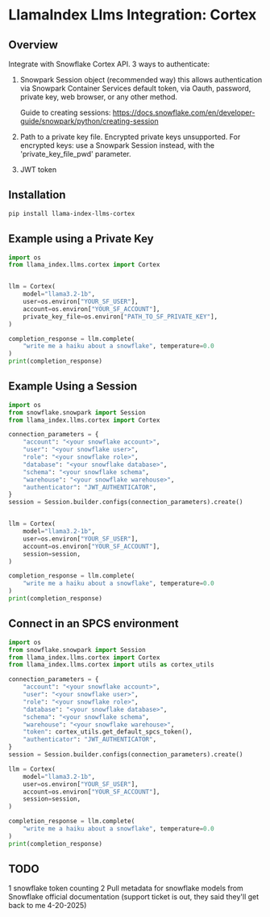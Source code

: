 # LlamaIndex Llms Integration: Cortex

## Overview

Integrate with Snowflake Cortex API.
3 ways to authenticate:

1. Snowpark Session object (recommended way)
   this allows authentication via Snowpark Container Services default token, via Oauth,
   password, private key, web browser, or any other method.

   Guide to creating sessions: https://docs.snowflake.com/en/developer-guide/snowpark/python/creating-session

2. Path to a private key file. Encrypted private keys unsupported. For encrypted keys: use a Snowpark Session instead, with the 'private_key_file_pwd' parameter.

3. JWT token

## Installation

```bash
pip install llama-index-llms-cortex
```

## Example using a Private Key

```python
import os
from llama_index.llms.cortex import Cortex


llm = Cortex(
    model="llama3.2-1b",
    user=os.environ["YOUR_SF_USER"],
    account=os.environ["YOUR_SF_ACCOUNT"],
    private_key_file=os.environ["PATH_TO_SF_PRIVATE_KEY"],
)

completion_response = llm.complete(
    "write me a haiku about a snowflake", temperature=0.0
)
print(completion_response)
```

## Example Using a Session

```python
import os
from snowflake.snowpark import Session
from llama_index.llms.cortex import Cortex

connection_parameters = {
    "account": "<your snowflake account>",
    "user": "<your snowflake user>",
    "role": "<your snowflake role>",
    "database": "<your snowflake database>",
    "schema": "<your snowflake schema",
    "warehouse": "<your snowflake warehouse>",
    "authenticator": "JWT_AUTHENTICATOR",
}
session = Session.builder.configs(connection_parameters).create()


llm = Cortex(
    model="llama3.2-1b",
    user=os.environ["YOUR_SF_USER"],
    account=os.environ["YOUR_SF_ACCOUNT"],
    session=session,
)

completion_response = llm.complete(
    "write me a haiku about a snowflake", temperature=0.0
)
print(completion_response)
```

## Connect in an SPCS environment

```python
import os
from snowflake.snowpark import Session
from llama_index.llms.cortex import Cortex
from llama_index.llms.cortex import utils as cortex_utils

connection_parameters = {
    "account": "<your snowflake account>",
    "user": "<your snowflake user>",
    "role": "<your snowflake role>",
    "database": "<your snowflake database>",
    "schema": "<your snowflake schema",
    "warehouse": "<your snowflake warehouse>",
    "token": cortex_utils.get_default_spcs_token(),
    "authenticator": "JWT_AUTHENTICATOR",
}
session = Session.builder.configs(connection_parameters).create()

llm = Cortex(
    model="llama3.2-1b",
    user=os.environ["YOUR_SF_USER"],
    account=os.environ["YOUR_SF_ACCOUNT"],
    session=session,
)

completion_response = llm.complete(
    "write me a haiku about a snowflake", temperature=0.0
)
print(completion_response)
```

## TODO

1 snowflake token counting
2 Pull metadata for snowflake models from Snowflake official documentation (support ticket is out, they said they'll get back to me 4-20-2025)
